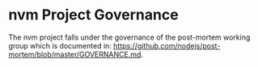 # nvm Project Governance
The nvm project falls under the governance of the post-mortem working group which is documented in:
 https://github.com/nodejs/post-mortem/blob/master/GOVERNANCE.md.
